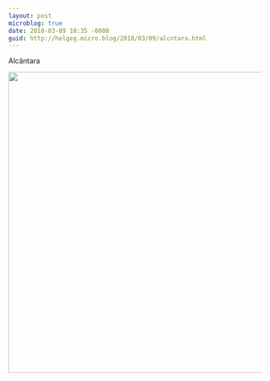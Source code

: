 ```yaml
---
layout: post
microblog: true
date: 2018-03-09 18:35 -0000
guid: http://helgeg.micro.blog/2018/03/09/alcntara.html
---
```

Alcântara

<img src="http://microblog.helgegudmundsen.com/uploads/2018/2d62337b37.jpg" width="600" height="600" />
